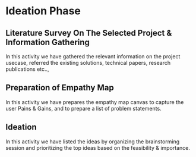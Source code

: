 # Ideation Phase
## Literature Survey On The Selected Project & Information Gathering
In this activity we have gathered the relevant information on the project usecase, referred the existing solutions, technical papers, research publications etc..,
</br>

## Preparation of Empathy Map
In this activity we have prepares the empathy map canvas to capture the user Pains & Gains, and to prepare a list of problem statements.

## Ideation
In this activity we have listed the ideas by organizing the brainstorming session and prioritizing the top ideas based on the feasibility & importance.
